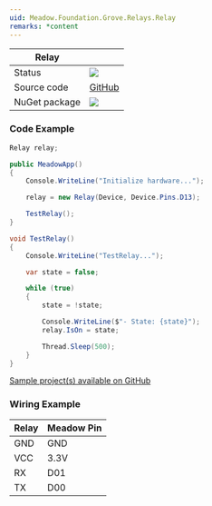 ```yaml
---
uid: Meadow.Foundation.Grove.Relays.Relay
remarks: *content
---
```


| Relay | |
|--------|--------|
| Status | <img src="https://img.shields.io/badge/Working-brightgreen"/> |
| Source code | [GitHub](https://github.com/WildernessLabs/Meadow.Foundation.Grove/tree/main/Source/Relay) |
| NuGet package | <a href="https://www.nuget.org/packages/Meadow.Foundation.Grove.Relays.Relay/" target="_blank"><img src="https://img.shields.io/nuget/v/Meadow.Foundation.Grove.Relays.Relay.svg?label=Meadow.Foundation.Grove.Relays.Relay" /></a> |

### Code Example

```csharp
Relay relay;

public MeadowApp()
{
    Console.WriteLine("Initialize hardware...");

    relay = new Relay(Device, Device.Pins.D13);

    TestRelay();
}

void TestRelay()
{
    Console.WriteLine("TestRelay...");

    var state = false;

    while (true)
    {
        state = !state;

        Console.WriteLine($"- State: {state}");
        relay.IsOn = state;

        Thread.Sleep(500);
    }
}

```

[Sample project(s) available on GitHub](https://github.com/WildernessLabs/Meadow.Foundation.Grove/tree/main/Source/Relay)

### Wiring Example

| Relay | Meadow Pin |
|--------|------------|
| GND    | GND        |
| VCC    | 3.3V       |
| RX     | D01        |
| TX     | D00        |


















